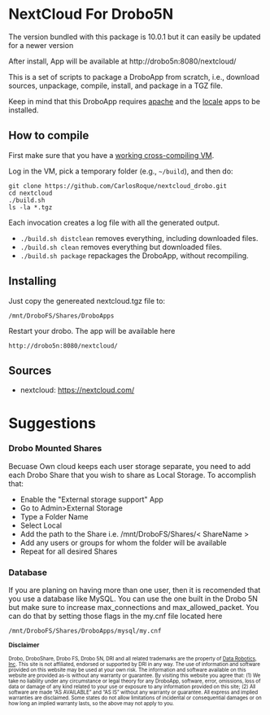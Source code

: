 # NextCloud For Drobo5N
The version bundled with this package is 10.0.1 but it can easily be updated for a newer version

After install, App will be available at http://drobo5n:8080/nextcloud/

This is a set of scripts to package a DroboApp from scratch, i.e., download sources, unpackage, compile, install, and package in a TGZ file.

Keep in mind that this DroboApp requires [apache](https://github.com/droboports/apache) and the [locale](https://github.com/droboports/locale) apps to be installed.

## How to compile

First make sure that you have a [working cross-compiling VM](https://github.com/droboports/droboports.github.io/wiki/Setting-up-a-VM).

Log in the VM, pick a temporary folder (e.g., `~/build`), and then do:

```
git clone https://github.com/CarlosRoque/nextcloud_drobo.git
cd nextcloud
./build.sh
ls -la *.tgz
```

Each invocation creates a log file with all the generated output.

* `./build.sh distclean` removes everything, including downloaded files.
* `./build.sh clean` removes everything but downloaded files.
* `./build.sh package` repackages the DroboApp, without recompiling.

## Installing
Just copy the genereated nextcloud.tgz file to:
```
/mnt/DroboFS/Shares/DroboApps
```
Restart your drobo. The app will be available here
```
http://drobo5n:8080/nextcloud/
```

## Sources

* nextcloud: https://nextcloud.com/

# Suggestions

### Drobo Mounted Shares
Becuase Own cloud keeps each user storage separate, you need to add each Drobo Share that you wish to share as Local Storage. To accomplish that:
 * Enable the "External storage support" App
 * Go to Admin>External Storage
 * Type a Folder Name
 * Select Local
 * Add the path to the Share i.e. /mnt/DroboFS/Shares/< ShareName >
 * Add any users or groups for whom the folder will be available
 * Repeat for all desired Shares

### Database
If you are planing on having more than one user, then it is recomended that you use a database like MySQL. You can use the one built in the Drobo 5N but make sure to increase max_connections and max_allowed_packet. You can do that by setting those flags in the my.cnf file located here
 ```
/mnt/DroboFS/Shares/DroboApps/mysql/my.cnf
 ```



<sub>**Disclaimer**</sub>

<sub><sub>Drobo, DroboShare, Drobo FS, Drobo 5N, DRI and all related trademarks are the property of [Data Robotics, Inc](http://www.drobo.com/). This site is not affiliated, endorsed or supported by DRI in any way. The use of information and software provided on this website may be used at your own risk. The information and software available on this website are provided as-is without any warranty or guarantee. By visiting this website you agree that: (1) We take no liability under any circumstance or legal theory for any DroboApp, software, error, omissions, loss of data or damage of any kind related to your use or exposure to any information provided on this site; (2) All software are made “AS AVAILABLE” and “AS IS” without any warranty or guarantee. All express and implied warranties are disclaimed. Some states do not allow limitations of incidental or consequential damages or on how long an implied warranty lasts, so the above may not apply to you.</sub></sub>
